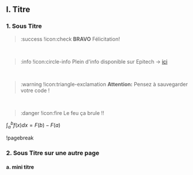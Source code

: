 ## I. Titre

### 1. Sous Titre

>:success !icon:check **BRAVO** Félicitation! 

<br/>

>:info !icon:circle-info Plein d'info disponible sur Epitech -> [ici](https://www.epitech.eu/)

<br/>

>:warning !icon:triangle-exclamation **Attention:** Pensez à sauvegarder votre code !

<br/>

>:danger !icon:fire Le feu ça brule !!

$\int_{a}^{b} f(x)dx = F(b) - F(a)$

!pagebreak

### 2. Sous Titre sur une autre page

#### a. mini titre
